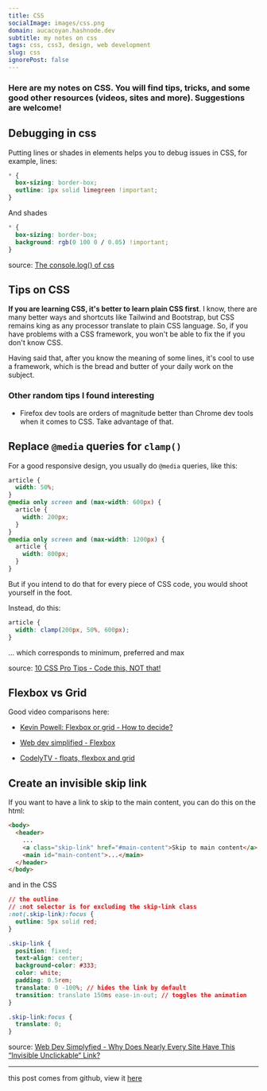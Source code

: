 ```yaml
---
title: CSS
socialImage: images/css.png
domain: aucacoyan.hashnode.dev
subtitle: my notes on css
tags: css, css3, design, web development
slug: css
ignorePost: false
---
```


### Here are my notes on CSS. You will find tips, tricks, and some good other resources (videos, sites and more). Suggestions are welcome!

## Debugging in css

Putting lines or shades in elements helps you to debug issues in CSS, for example, lines:

```css
* {
  box-sizing: border-box;
  outline: 1px solid limegreen !important;
}
```

And shades

```css
* {
  box-sizing: border-box;
  background: rgb(0 100 0 / 0.05) !important;
}
```

source: [The console.log() of css](https://www.youtube.com/shorts/ii-lSK2_Nu4)

## Tips on CSS

**If you are learning CSS, it's better to learn plain CSS first**. I know, there are many better ways and shortcuts like Tailwind and Bootstrap, but CSS remains king as any processor translate to plain CSS language. So, if you have problems with a CSS framework, you won't be able to fix the if you don't know CSS.

Having said that, after you know the meaning of some lines, it's cool to use a framework, which is the bread and butter of your daily work on the subject.

### Other random tips I found interesting

- Firefox dev tools are orders of magnitude better than Chrome dev tools when it comes to CSS. Take advantage of that.

## Replace `@media` queries for `clamp()`

For a good responsive design, you usually do `@media` queries, like this:

```css
article {
  width: 50%;
}
@media only screen and (max-width: 600px) {
  article {
    width: 200px;
  }
}
@media only screen and (max-width: 1200px) {
  article {
    width: 800px;
  }
}
```

But if you intend to do that for every piece of CSS code, you would shoot yourself in the foot.

Instead, do this:

```css
article {
  width: clamp(200px, 50%, 600px);
}
```

... which corresponds to minimum, preferred and max

source: [10 CSS Pro Tips - Code this, NOT that!](https://www.youtube.com/watch?v=Qhaz36TZG5Y&ab_channel=Fireship)

## Flexbox vs Grid

Good video comparisons here:

- [Kevin Powell: Flexbox or grid - How to decide?](https://www.youtube.com/watch?v=3elGSZSWTbM&ab_channel=KevinPowell)

- [Web dev simplified - Flexbox](https://www.youtube.com/watch?v=fYq5PXgSsbE&ab_channel=WebDevSimplified)

- [CodelyTV - floats, flexbox and grid](https://www.youtube.com/watch?v=UBoEXXzjUw4)

## Create an invisible skip link

If you want to have a link to skip to the main content, you can do this on the html:

```html
<body>
  <header>
    ...
    <a class="skip-link" href="#main-content">Skip to main content</a>
    <main id="main-content">...</main>
  </header>
</body>
```

and in the CSS

```css
// the outline
// :not selector is for excluding the skip-link class
:not(.skip-link):focus {
  outline: 5px solid red;
}

.skip-link {
  position: fixed;
  text-align: center;
  background-color: #333;
  color: white;
  padding: 0.5rem;
  translate: 0 -100%; // hides the link by default
  transition: translate 150ms ease-in-out; // toggles the animation
}

.skip-link:focus {
  translate: 0;
}
```

source: [Web Dev Simplyfied - Why Does Nearly Every Site Have This “Invisible Unclickable“ Link?](https://www.youtube.com/watch?v=VUR0I5mqq7I)

---

this post comes from github, view it [here](https://github.com/AucaCoyan/blog/blob/main/css.md)
